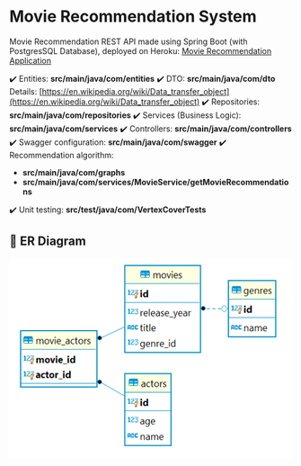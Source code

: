 # Movie Recommendation System


Movie Recommendation REST API made using Spring Boot (with PostgresSQL Database), deployed on Heroku: 
[Movie Recommendation Application](https://movie-recommendation-system-sf.herokuapp.com/swagger-ui.html#/)

:heavy_check_mark: Entities: **src/main/java/com/entities**
:heavy_check_mark: DTO: **src/main/java/com/dto**
Details: [https://en.wikipedia.org/wiki/Data_transfer_object](https://en.wikipedia.org/wiki/Data_transfer_object)
:heavy_check_mark: Repositories: **src/main/java/com/repositories**
:heavy_check_mark: Services (Business Logic): **src/main/java/com/services**
:heavy_check_mark: Controllers: **src/main/java/com/controllers**
:heavy_check_mark: Swagger configuration: **src/main/java/com/swagger**
:heavy_check_mark: Recommendation algorithm:

 - **src/main/java/com/graphs**
 - **src/main/java/com/services/MovieService/getMovieRecommendations**

:heavy_check_mark: Unit testing: **src/test/java/com/VertexCoverTests**
 
 

## :pushpin: ER Diagram

![ER Diagram](src/main/resources/ERDiagram.png)